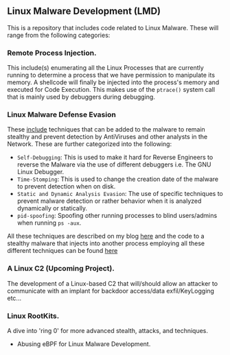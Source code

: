 ## Linux Malware Development (LMD)

This is a repository that includes code related to Linux Malware. These will range from the following categories:
### Remote Process Injection.
This include(s) enumerating all the Linux Processes that are currently running to determine a process that we have permission to manipulate its memory. A shellcode will finally be injected into the process's memory and executed for Code Execution. This makes use of the `ptrace()` system call that is mainly used by debuggers during debugging. 

### Linux Malware Defense Evasion

These [include](LinuxMalwareDefenseEvasion) techniques that can be added to the malware to remain stealthy and prevent detection by AntiViruses and other analysts in the Network. These are further categorized into the following:
 - `Self-Debugging`: This is used to make it hard for Reverse Engineers to reverse the Malware via the use of different debuggers i.e. The GNU Linux Debugger.
 - `Time-Stomping`: This is used to change the creation date of the malware to prevent detection when on disk.
 - `Static and Dynamic Analysis Evasion`: The use of specific techniques to prevent malware detection or rather behavior when it is analyzed dynamically or statically.
 - `pid-spoofing`: Spoofing other running processes to blind users/admins when running `ps -aux`.

All these techniques are described on my blog [here](https://mutur4.github.io/posts/linux-malware-development/edr/) and the code to a stealthy malware that injects into another process employing all these different techniques can be found [here]()
   
### A Linux C2 (Upcoming Project).

The development of a Linux-based C2 that will/should allow an attacker to communicate with an implant for backdoor access/data exfil/KeyLogging etc... 

### Linux RootKits.
A dive into 'ring 0' for more advanced stealth, attacks, and techniques. 
 - Abusing eBPF for Linux Malware Development. 
